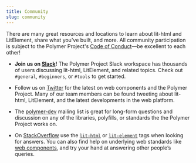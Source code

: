 ```yaml
---
title: Community
slug: community
---
```


There are many great resources and locations to learn about lit-html and LitElement,
share what you've built, and more. All community participation is subject to the Polymer Project's
<a href="https://github.com/Polymer/project/blob/master/Code_of_Conduct.md">Code of Conduct</a>—be
excellent to each other!

*   <strong>Join us on <a href="https://www.polymer-project.org/slack-invite">Slack</a>!</strong> The
    Polymer Project Slack workspace has thousands of users discussing lit-html, LitElement, and related topics.
    Check out <code>#general</code>, <code>#beginners</code>, or
    <code>#tools</code> to get started.

*   Follow us on <a href="https://twitter.com/buildWithLit">Twitter</a>
    for the latest on web components and the Polymer Project. Many
    of our team members can be found tweeting about lit-html, LitElement,
    and the latest developments in the web platform.

*   The <a href="https://groups.google.com/forum/?fromgroups=#!forum/polymer-dev">polymer-dev</a>
    mailing list is great for long-form questions and discussion on any of the libraries, polyfills, or
    standards the the Polymer Project works on.

*   On <a href="https://stackoverflow.com/tags/lit-html">StackOverflow</a> use
    the <code><a href="https://stackoverflow.com/tags/lit-html">lit-html</a></code> or <code><a href="https://stackoverflow.com/tags/lit-element">lit-element</a></code> tags when
    looking for answers. You can also find help on underlying web standards like
    <a href="https://stackoverflow.com/tags/web-component">web components</a>, and try your
    hand at answering other people’s queries.



